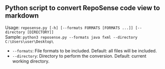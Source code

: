 ## Python script to convert RepoSense code view to markdown

Usage: `reposense.py [-h] [--formats FORMATS [FORMATS ...]]
                            [--directory [DIRECTORY]]` <br/>
Sample: `python3 reposense.py --formats java fxml --directory C:\Users\user\Desktop\`

* `--formats`: File formats to be included. Default: all files will be included.
* `--directory`: Directory to perform the conversion. Default: current working directory.